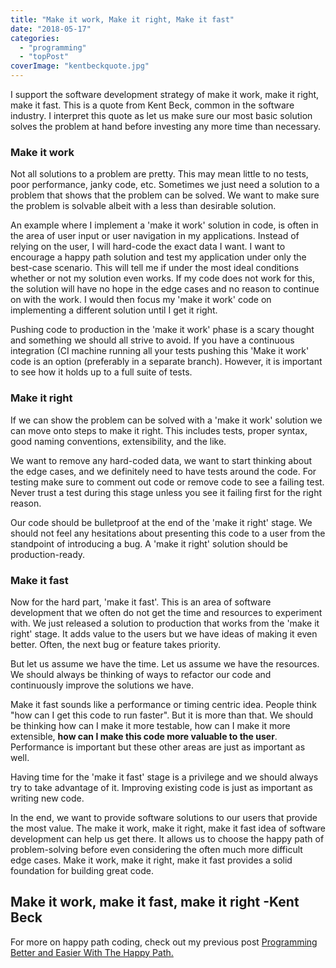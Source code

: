 ```yaml
---
title: "Make it work, Make it right, Make it fast"
date: "2018-05-17"
categories: 
  - "programming"
  - "topPost"
coverImage: "kentbeckquote.jpg"
---
```


I support the software development strategy of make it work, make it right, make it fast. This is a quote from Kent Beck, common in the software industry. I interpret this quote as let us make sure our most basic solution solves the problem at hand before investing any more time than necessary.

### Make it work

Not all solutions to a problem are pretty. This may mean little to no tests, poor performance, janky code, etc. Sometimes we just need a solution to a problem that shows that the problem can be solved. We want to make sure the problem is solvable albeit with a less than desirable solution.

An example where I implement a 'make it work' solution in code, is often in the area of user input or user navigation in my applications. Instead of relying on the user, I will hard-code the exact data I want. I want to encourage a happy path solution and test my application under only the best-case scenario. This will tell me if under the most ideal conditions whether or not my solution even works. If my code does not work for this, the solution will have no hope in the edge cases and no reason to continue on with the work. I would then focus my 'make it work' code on implementing a different solution until I get it right.

Pushing code to production in the 'make it work' phase is a scary thought and something we should all strive to avoid. If you have a continuous integration (CI machine running all your tests pushing this 'Make it work' code is an option (preferably in a separate branch). However, it is important to see how it holds up to a full suite of tests.

### Make it right

If we can show the problem can be solved with a 'make it work' solution we can move onto steps to make it right. This includes tests, proper syntax, good naming conventions, extensibility, and the like.

We want to remove any hard-coded data, we want to start thinking about the edge cases, and we definitely need to have tests around the code. For testing make sure to comment out code or remove code to see a failing test. Never trust a test during this stage unless you see it failing first for the right reason.

Our code should be bulletproof at the end of the 'make it right' stage. We should not feel any hesitations about presenting this code to a user from the standpoint of introducing a bug. A 'make it right' solution should be production-ready.

### Make it fast

Now for the hard part, 'make it fast'. This is an area of software development that we often do not get the time and resources to experiment with. We just released a solution to production that works from the 'make it right' stage. It adds value to the users but we have ideas of making it even better. Often, the next bug or feature takes priority.

But let us assume we have the time. Let us assume we have the resources. We should always be thinking of ways to refactor our code and continuously improve the solutions we have.

Make it fast sounds like a performance or timing centric idea. People think "how can I get this code to run faster". But it is more than that. We should be thinking how can I make it more testable, how can I make it more extensible, **how can I make this code more valuable to the user**. Performance is important but these other areas are just as important as well.

Having time for the 'make it fast' stage is a privilege and we should always try to take advantage of it. Improving existing code is just as important as writing new code.

In the end, we want to provide software solutions to our users that provide the most value. The make it work, make it right, make it fast idea of software development can help us get there. It allows us to choose the happy path of problem-solving before even considering the often much more difficult edge cases. Make it work, make it right, make it fast provides a solid foundation for building great code.

## Make it work, make it fast, make it right -Kent Beck

For more on happy path coding, check out my previous post [Programming Better and Easier With The Happy Path.](https://thetombomb.com/2017/04/18/programming-better-and-easier-with-the-happy-path/)
